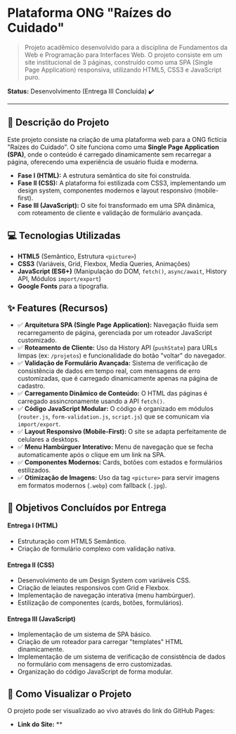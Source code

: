 # Plataforma ONG "Raízes do Cuidado"

> Projeto acadêmico desenvolvido para a disciplina de Fundamentos da Web e Programação para Interfaces Web. O projeto consiste em um site institucional de 3 páginas, construído como uma SPA (Single Page Application) responsiva, utilizando HTML5, CSS3 e JavaScript puro.

**Status:** Desenvolvimento (Entrega III Concluída) ✔️

---

## 📝 Descrição do Projeto

Este projeto consiste na criação de uma plataforma web para a ONG fictícia "Raízes do Cuidado". O site funciona como uma **Single Page Application (SPA)**, onde o conteúdo é carregado dinamicamente sem recarregar a página, oferecendo uma experiência de usuário fluida e moderna.

-   **Fase I (HTML):** A estrutura semântica do site foi construída.
-   **Fase II (CSS):** A plataforma foi estilizada com CSS3, implementando um design system, componentes modernos e layout responsivo (mobile-first).
-   **Fase III (JavaScript):** O site foi transformado em uma SPA dinâmica, com roteamento de cliente e validação de formulário avançada.

## 💻 Tecnologias Utilizadas

-   **HTML5** (Semântico, Estrutura `<picture>`)
-   **CSS3** (Variáveis, Grid, Flexbox, Media Queries, Animações)
-   **JavaScript (ES6+)** (Manipulação do DOM, `fetch()`, `async/await`, History API, Módulos `import/export`)
-   **Google Fonts** para a tipografia.

## ✨ Features (Recursos)

-   ✅ **Arquitetura SPA (Single Page Application):** Navegação fluida sem recarregamento de página, gerenciada por um roteador JavaScript customizado.
-   ✅ **Roteamento de Cliente:** Uso da History API (`pushState`) para URLs limpas (ex: `/projetos`) e funcionalidade do botão "voltar" do navegador.
-   ✅ **Validação de Formulário Avançada:** Sistema de verificação de consistência de dados em tempo real, com mensagens de erro customizadas, que é carregado dinamicamente apenas na página de cadastro.
-   ✅ **Carregamento Dinâmico de Conteúdo:** O HTML das páginas é carregado assincronamente usando a API `fetch()`.
-   ✅ **Código JavaScript Modular:** O código é organizado em módulos (`router.js`, `form-validation.js`, `script.js`) que se comunicam via `import/export`.
-   ✅ **Layout Responsivo (Mobile-First):** O site se adapta perfeitamente de celulares a desktops.
-   ✅ **Menu Hambúrguer Interativo:** Menu de navegação que se fecha automaticamente após o clique em um link na SPA.
-   ✅ **Componentes Modernos:** Cards, botões com estados e formulários estilizados.
-   ✅ **Otimização de Imagens:** Uso da tag `<picture>` para servir imagens em formatos modernos (`.webp`) com fallback (`.jpg`).

## 🎯 Objetivos Concluídos por Entrega

#### Entrega I (HTML)
-   Estruturação com HTML5 Semântico.
-   Criação de formulário complexo com validação nativa.

#### Entrega II (CSS)
-   Desenvolvimento de um Design System com variáveis CSS.
-   Criação de leiautes responsivos com Grid e Flexbox.
-   Implementação de navegação interativa (menu hambúrguer).
-   Estilização de componentes (cards, botões, formulários).

#### Entrega III (JavaScript)
-   Implementação de um sistema de SPA básico.
-   Criação de um roteador para carregar "templates" HTML dinamicamente.
-   Implementação de um sistema de verificação de consistência de dados no formulário com mensagens de erro customizadas.
-   Organização do código JavaScript de forma modular.

## 🚀 Como Visualizar o Projeto

O projeto pode ser visualizado ao vivo através do link do GitHub Pages:

-   **Link do Site:** **